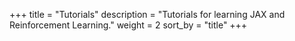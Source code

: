+++
title = "Tutorials"
description = "Tutorials for learning JAX and Reinforcement Learning."
weight = 2
sort_by = "title"
+++